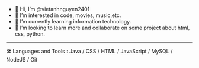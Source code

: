 - 👋 Hi, I’m @vietanhnguyen2401
- 👀 I’m interested in code, movies, music,etc.
- 🌱 I’m currently learning information technology.
- 💞️ I’m looking to learn more and collaborate on some project about html, css, python.


<!---
vietanhnguyen2401/vietanhnguyen2401 is a ✨ special ✨ repository because its `README.md` (this file) appears on your GitHub profile.
You can click the Preview link to take a look at your changes.
--->
---
🛠️ Languages and Tools :
Java / CSS / HTML / JavaScript / MySQL / NodeJS / Git
